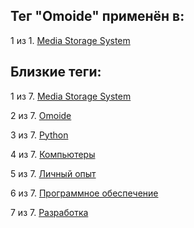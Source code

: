 ## Тег "Omoide" применён в:

1 из 1. [Media Storage System](../Компьютеры%20и%20софт/Личный%20опыт/Omoide/Media%20Storage%20System.md)

## Близкие теги:

1 из 7. [Media Storage System](./media%20storage%20system.md)

2 из 7. [Omoide](./omoide.md)

3 из 7. [Python](./python.md)

4 из 7. [Компьютеры](./компьютеры.md)

5 из 7. [Личный опыт](./личный%20опыт.md)

6 из 7. [Программное обеспечение](./программное%20обеспечение.md)

7 из 7. [Разработка](./разработка.md)

